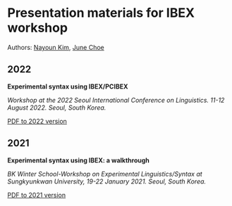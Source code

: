 # Presentation materials for IBEX workshop

Authors: [Nayoun Kim](https://skb.skku.edu/english_en/faculty.do?mode=view&perId=LZStrFoJwagDg0gLgYgeQSAxgDQJoCYIFMAqAjgOIDMAIgOYC81QA%20&), [June Choe](https://yjunechoe.github.io/)

## 2022

**Experimental syntax using IBEX/PCIBEX**

_Workshop at the 2022 Seoul International Conference on Linguistics. 11-12 August 2022. Seoul, South Korea._

[PDF to 2022 version](2022-ibex-pcibex-workshop-slides.pdf)

## 2021

**Experimental syntax using IBEX: a walkthrough**

_BK Winter School-Workshop on Experimental Linguistics/Syntax at Sungkyunkwan University, 19-22 January 2021. Seoul, South Korea._

[PDF to 2021 version](2021-ibex-workshop-slides.pdf)
